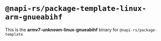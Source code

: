 # `@napi-rs/package-template-linux-arm-gnueabihf`

This is the **armv7-unknown-linux-gnueabihf** binary for `@napi-rs/package-template`
